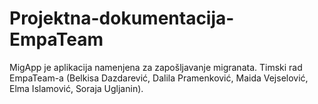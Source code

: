 # Projektna-dokumentacija-EmpaTeam
MigApp je aplikacija namenjena za zapošljavanje migranata. Timski rad EmpaTeam-a (Belkisa Dazdarević, Dalila Pramenković, Maida Vejselović, Elma Islamović, Soraja Ugljanin).
